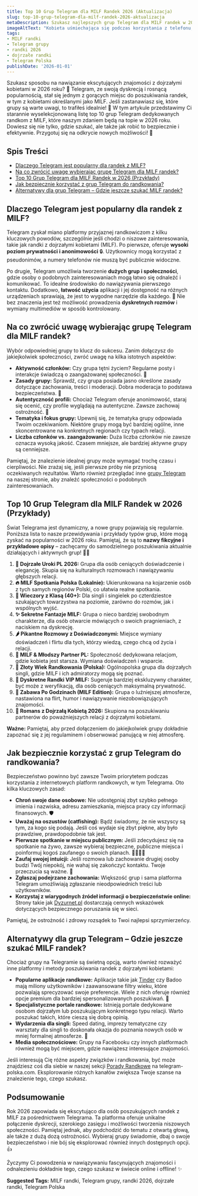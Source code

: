 ```yaml
---
title: Top 10 Grup Telegram dla MILF Randek 2026 (Aktualizacja)
slug: top-10-grup-telegram-dla-milf-randek-2026-aktualizacja
metaDescription: Szukasz najlepszych grup Telegram dla MILF randek w 2026? Odkryj nasz zaktualizowany ranking TOP 10, porady dotyczące bezpieczeństwa i alternatywy. Dołącz już dziś!
imageAltText: "Kobieta uśmiechająca się podczas korzystania z telefonu, symbolizująca randki online na Telegramie dla MILF.\n\n*   Recap:\n    *   \"inne [grupy Telegram](/grupy) na naszej stronie\"\n    *   \"naszej sekcji [Porady Randkowe](/porady/randkowe)\"\n*   Additional:\n    *   \"Więcej o [bezpieczeństwie na Telegramie](/artykuly/bezpieczenstwo-telegram) możesz przeczytać tutaj.\" (Do umieszczenia np. w sekcji o bezpieczeństwie)\n    *   \"Odkryj również [popularne kanały Telegram](/kanaly) o tematyce rozrywkowej.\" (Do umieszczenia np. jako dodatkowa sugestia w sekcji alternatyw lub na końcu)"
tags:
- MILF randki
- Telegram grupy
- randki 2026
- dojrzałe randki
- Telegram Polska
publishDate: '2026-01-01'
---
```


Szukasz sposobu na nawiązanie ekscytujących znajomości z dojrzałymi kobietami w 2026 roku? 🤔 Telegram, ze swoją dyskrecją i rosnącą popularnością, stał się jednym z gorących miejsc do poszukiwania randek, w tym z kobietami określanymi jako MILF. Jeśli zastanawiasz się, które grupy są warte uwagi, to trafiłeś idealnie! 🎉 W tym artykule przedstawimy Ci starannie wyselekcjonowaną listę top 10 grup Telegram dedykowanych randkom z MILF, które naszym zdaniem będą na topie w 2026 roku. Dowiesz się nie tylko, gdzie szukać, ale także jak robić to bezpiecznie i efektywnie. Przygotuj się na odkrycie nowych możliwości! 🚀

## Spis Treści

- [Dlaczego Telegram jest popularny dla randek z MILF?](#dlaczego-telegram-jest-popularny-dla-randek-z-milf)
- [Na co zwrócić uwagę wybierając grupę Telegram dla MILF randek?](#na-co-zwrocic-uwage-wybierajac-grupe-telegram-dla-milf-randek)
- [Top 10 Grup Telegram dla MILF Randek w 2026 (Przykłady)](#top-10-grup-telegram-dla-milf-randek-w-2026-przykady)
- [Jak bezpiecznie korzystać z grup Telegram do randkowania?](#jak-bezpiecznie-korzystac-z-grup-telegram-do-randkowania)
- [Alternatywy dla grup Telegram – Gdzie jeszcze szukać MILF randek?](#alternatywy-dla-grup-telegram--gdzie-jeszcze-szukac-milf-randek)

## Dlaczego Telegram jest popularny dla randek z MILF?

Telegram zyskał miano platformy przyjaznej randkowiczom z kilku kluczowych powodów, szczególnie jeśli chodzi o niszowe zainteresowania, takie jak randki z dojrzałymi kobietami (MILF). Po pierwsze, oferuje **wysoki poziom prywatności i anonimowości** 🔒. Użytkownicy mogą korzystać z pseudonimów, a numery telefonów nie muszą być publicznie widoczne.

Po drugie, Telegram umożliwia tworzenie **dużych grup i społeczności**, gdzie osoby o podobnych zainteresowaniach mogą łatwo się odnaleźć i komunikować. To idealne środowisko do nawiązywania pierwszego kontaktu. Dodatkowo, **łatwość użycia** aplikacji i jej dostępność na różnych urządzeniach sprawiają, że jest to wygodne narzędzie dla każdego. 📱 Nie bez znaczenia jest też możliwość prowadzenia **dyskretnych rozmów** i wymiany multimediów w sposób kontrolowany.

## Na co zwrócić uwagę wybierając grupę Telegram dla MILF randek?

Wybór odpowiedniej grupy to klucz do sukcesu. Zanim dołączysz do jakiejkolwiek społeczności, zwróć uwagę na kilka istotnych aspektów:

*   **Aktywność członków:** Czy grupa tętni życiem? Regularne posty i interakcje świadczą o zaangażowanej społeczności. 💬
*   **Zasady grupy:** Sprawdź, czy grupa posiada jasno określone zasady dotyczące zachowania, treści i moderacji. Dobra moderacja to podstawa bezpieczeństwa. 📜
*   **Autentyczność profili:** Chociaż Telegram oferuje anonimowość, staraj się ocenić, czy profile wyglądają na autentyczne. Zawsze zachowaj ostrożność. 👀
*   **Tematyka i fokus grupy:** Upewnij się, że tematyka grupy odpowiada Twoim oczekiwaniom. Niektóre grupy mogą być bardziej ogólne, inne skoncentrowane na konkretnych regionach czy typach relacji.
*   **Liczba członków vs. zaangażowanie:** Duża liczba członków nie zawsze oznacza wysoką jakość. Czasem mniejsze, ale bardziej aktywne grupy są cenniejsze.

Pamiętaj, że znalezienie idealnej grupy może wymagać trochę czasu i cierpliwości. Nie zrażaj się, jeśli pierwsze próby nie przyniosą oczekiwanych rezultatów. Warto również przeglądać inne [grupy Telegram](/grupy) na naszej stronie, aby znaleźć społeczności o podobnych zainteresowaniach.

## Top 10 Grup Telegram dla MILF Randek w 2026 (Przykłady)

Świat Telegrama jest dynamiczny, a nowe grupy pojawiają się regularnie. Poniższa lista to nasze przewidywania i przykłady typów grup, które mogą zyskać na popularności w 2026 roku. Pamiętaj, że są to **nazwy fikcyjne i przykładowe opisy** – zachęcamy do samodzielnego poszukiwania aktualnie działających i aktywnych grup! 🕵️‍♀️

1.  **💋 Dojrzałe Uroki PL 2026:** Grupa dla osób ceniących doświadczenie i elegancję. Skupia się na kulturalnych rozmowach i nawiązywaniu głębszych relacji.
2.  **🔥 MILF Spotkania Polska (Lokalnie):** Ukierunkowana na kojarzenie osób z tych samych regionów Polski, co ułatwia realne spotkania.
3.  **🥂 Wieczory z Klasą (40+):** Dla singli i singielek po czterdziestce szukających towarzystwa na poziomie, zarówno do rozmów, jak i wspólnych wyjść.
4.  **✨ Sekretne Fantazje MILF:** Grupa o nieco bardziej swobodnym charakterze, dla osób otwarcie mówiących o swoich pragnieniach, z naciskiem na dyskrecję.
5.  **🌶️ Pikantne Rozmowy z Doświadczonymi:** Miejsce wymiany doświadczeń i flirtu dla tych, którzy wiedzą, czego chcą od życia i relacji.
6.  **💖 MILF & Młodszy Partner PL:** Społeczność dedykowana relacjom, gdzie kobieta jest starsza. Wymiana doświadczeń i wsparcie.
7.  **🌟 Złoty Wiek Randkowania (Polska):** Ogólnopolska grupa dla dojrzałych singli, gdzie MILF i ich admiratorzy mogą się poznać.
8.  **🤫 Dyskretne Randki VIP MILF:** Sugeruje bardziej ekskluzywny charakter, być może z weryfikacją, dla osób ceniących maksymalną prywatność.
9.  **🎉 Zabawa Po Godzinach (MILF Edition):** Grupa o luźniejszej atmosferze, nastawiona na flirt, humor i nawiązywanie niezobowiązujących znajomości.
10. **💌 Romans z Dojrzałą Kobietą 2026:** Skupiona na poszukiwaniu partnerów do poważniejszych relacji z dojrzałymi kobietami.

**Ważne:** Pamiętaj, aby przed dołączeniem do jakiejkolwiek grupy dokładnie zapoznać się z jej regulaminem i obserwować panującą w niej atmosferę.

## Jak bezpiecznie korzystać z grup Telegram do randkowania?

Bezpieczeństwo powinno być zawsze Twoim priorytetem podczas korzystania z internetowych platform randkowych, w tym Telegrama. Oto kilka kluczowych zasad:

*   **Chroń swoje dane osobowe:** Nie udostępniaj zbyt szybko pełnego imienia i nazwiska, adresu zamieszkania, miejsca pracy czy informacji finansowych. 🛡️
*   **Uważaj na oszustów (catfishing):** Bądź świadomy, że nie wszyscy są tym, za kogo się podają. Jeśli coś wydaje się zbyt piękne, aby było prawdziwe, prawdopodobnie tak jest.
*   **Pierwsze spotkanie w miejscu publicznym:** Jeśli zdecydujesz się na spotkanie na żywo, zawsze wybieraj bezpieczne, publiczne miejsca i poinformuj kogoś zaufanego o swoich planach. 🚶‍♀️🚶‍♂️
*   **Zaufaj swojej intuicji:** Jeśli rozmowa lub zachowanie drugiej osoby budzi Twój niepokój, nie wahaj się zakończyć kontaktu. Twoje przeczucia są ważne. 🚦
*   **Zgłaszaj podejrzane zachowania:** Większość grup i sama platforma Telegram umożliwiają zgłaszanie nieodpowiednich treści lub użytkowników.
*   **Korzystaj z wiarygodnych źródeł informacji o bezpieczeństwie online:** Strony takie jak [Dyzurnet.pl](https://dyzurnet.pl/) dostarczają cennych wskazówek dotyczących bezpiecznego poruszania się w sieci.

Pamiętaj, że ostrożność i zdrowy rozsądek to Twoi najlepsi sprzymierzeńcy.

## Alternatywy dla grup Telegram – Gdzie jeszcze szukać MILF randek?

Chociaż grupy na Telegramie są świetną opcją, warto również rozważyć inne platformy i metody poszukiwania randek z dojrzałymi kobietami:

*   **Popularne aplikacje randkowe:** Aplikacje takie jak [Tinder](https://tinder.com/pl) czy Badoo mają miliony użytkowników i zaawansowane filtry wieku, które pozwalają sprecyzować swoje preferencje. Wiele z nich oferuje również opcje premium dla bardziej spersonalizowanych poszukiwań. 💑
*   **Specjalistyczne portale randkowe:** Istnieją portale dedykowane osobom dojrzałym lub poszukującym konkretnego typu relacji. Warto poszukać takich, które cieszą się dobrą opinią.
*   **Wydarzenia dla singli:** Speed dating, imprezy tematyczne czy warsztaty dla singli to doskonała okazja do poznania nowych osób w mniej formalnej atmosferze. 🥳
*   **Media społecznościowe:** Grupy na Facebooku czy innych platformach również mogą być miejscem, gdzie nawiążesz interesujące znajomości.

Jeśli interesują Cię różne aspekty związków i randkowania, być może znajdziesz coś dla siebie w naszej sekcji [Porady Randkowe](/porady/randkowe) na telegram-polska.com. Eksplorowanie różnych kanałów zwiększa Twoje szanse na znalezienie tego, czego szukasz.

## Podsumowanie

Rok 2026 zapowiada się ekscytująco dla osób poszukujących randek z MILF za pośrednictwem Telegrama. Ta platforma oferuje unikalne połączenie dyskrecji, szerokiego zasięgu i możliwości tworzenia niszowych społeczności. Pamiętaj jednak, aby podchodzić do tematu z otwartą głową, ale także z dużą dozą ostrożności. Wybieraj grupy świadomie, dbaj o swoje bezpieczeństwo i nie bój się eksplorować również innych dostępnych opcji. 👍

Życzymy Ci powodzenia w nawiązywaniu fascynujących znajomości i odnalezieniu dokładnie tego, czego szukasz w świecie online i offline! ✨




**Suggested Tags:**
MILF randki, Telegram grupy, randki 2026, dojrzałe randki, Telegram Polska
